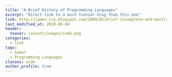 ```yaml
---
title: "A Brief History of Programming Languages"
excerpt: "Direct link to a much funnier blog than this one"
link: http://james-iry.blogspot.com/2009/05/brief-incomplete-and-mostly-wrong.html
last_modified_at: 2010-09-04
header:
  teaser: /assets/images/code.png
categories:
  - link
tags:
  - humor
  - Programming Languages
classes: wide
author_profile: true
---
```

